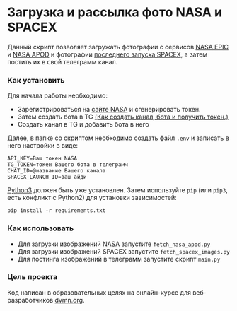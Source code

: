# Загрузка и рассылка фото NASA и SPACEX

Данный скрипт позволяет загружать фотографии с сервисов [NASA EPIC](https://api.nasa.gov/#epic) и [NASA APOD](https://api.nasa.gov/#apod)
и фотографии [последнего запуска SPACEX](https://documenter.getpostman.com/view/2025350/RWaEzAiG#bc65ba60-decf-4289-bb04-4ca9df01b9c1),
а затем постить их в свой телеграмм канал.

### Как установить

Для начала работы необходимо:
- Зарегистрироваться на [сайте NASA](https://api.nasa.gov/) и сгенерировать токен.
- Затем создать бота в TG [(Как создать канал, бота и получить токен.)](https://smmplanner.com/blog/otlozhennyj-posting-v-telegram/)
- Создать канал в TG и добавить бота в него

Далее, в папке со скриптом необходимо создать файл `.env` и записать в него настройки в виде:
```
API_KEY=Ваш токен NASA
TG_TOKEN=токен Вашего бота в телеграмм
CHAT_ID=@название Вашего канала
SPACEX_LAUNCH_ID=ваш айди
```

[Python3](https://www.python.org/downloads/) должен быть уже установлен. 
Затем используйте `pip` (или `pip3`, есть конфликт с Python2) для установки зависимостей:
```
pip install -r requirements.txt
```
### Как использовать
- Для загрузки изображений NASA запустите `fetch_nasa_apod.py`
- Для загрузки изображений SPACEX запустите `fetch_spacex_images.py`
- Для постинга изображений в телеграмм запустите скрипт `main.py`
### Цель проекта

Код написан в образовательных целях на онлайн-курсе для веб-разработчиков [dvmn.org](https://dvmn.org/).